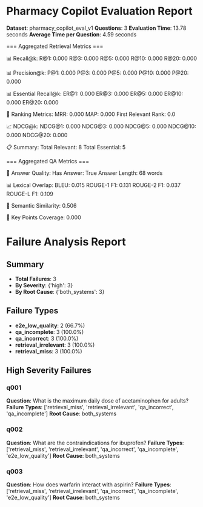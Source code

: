 # Pharmacy Copilot Evaluation Report

**Dataset**: pharmacy_copilot_eval_v1
**Questions**: 3
**Evaluation Time**: 13.78 seconds
**Average Time per Question**: 4.59 seconds


=== Aggregated Retrieval Metrics ===

📊 Recall@k:
  R@1: 0.000
  R@3: 0.000
  R@5: 0.000
  R@10: 0.000
  R@20: 0.000

📊 Precision@k:
  P@1: 0.000
  P@3: 0.000
  P@5: 0.000
  P@10: 0.000
  P@20: 0.000

📊 Essential Recall@k:
  ER@1: 0.000
  ER@3: 0.000
  ER@5: 0.000
  ER@10: 0.000
  ER@20: 0.000

🎯 Ranking Metrics:
  MRR: 0.000
  MAP: 0.000
  First Relevant Rank: 0.0

📈 NDCG@k:
  NDCG@1: 0.000
  NDCG@3: 0.000
  NDCG@5: 0.000
  NDCG@10: 0.000
  NDCG@20: 0.000

📋 Summary:
  Total Relevant: 8
  Total Essential: 5


=== Aggregated QA Metrics ===

📝 Answer Quality:
  Has Answer: True
  Answer Length: 68 words

📊 Lexical Overlap:
  BLEU: 0.015
  ROUGE-1 F1: 0.131
  ROUGE-2 F1: 0.037
  ROUGE-L F1: 0.109

🧠 Semantic Similarity: 0.506

🎯 Key Points Coverage: 0.000

# Failure Analysis Report

## Summary
- **Total Failures**: 3
- **By Severity**: {'high': 3}
- **By Root Cause**: {'both_systems': 3}

## Failure Types
- **e2e_low_quality**: 2 (66.7%)
- **qa_incomplete**: 3 (100.0%)
- **qa_incorrect**: 3 (100.0%)
- **retrieval_irrelevant**: 3 (100.0%)
- **retrieval_miss**: 3 (100.0%)

## High Severity Failures
### q001
**Question**: What is the maximum daily dose of acetaminophen for adults?
**Failure Types**: ['retrieval_miss', 'retrieval_irrelevant', 'qa_incorrect', 'qa_incomplete']
**Root Cause**: both_systems

### q002
**Question**: What are the contraindications for ibuprofen?
**Failure Types**: ['retrieval_miss', 'retrieval_irrelevant', 'qa_incorrect', 'qa_incomplete', 'e2e_low_quality']
**Root Cause**: both_systems

### q003
**Question**: How does warfarin interact with aspirin?
**Failure Types**: ['retrieval_miss', 'retrieval_irrelevant', 'qa_incorrect', 'qa_incomplete', 'e2e_low_quality']
**Root Cause**: both_systems

